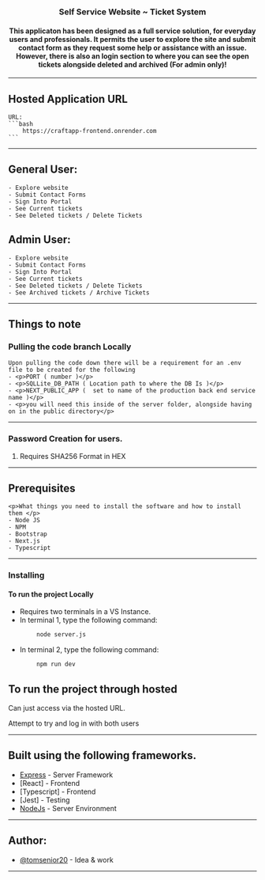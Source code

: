 <h3 align="center">Self Service Website ~ Ticket System</h3>
<div align="center">
    <h4>This applicaton has been designed as a full service solution, for everyday users and professionals. It permits the user to explore the site and submit contact form as they request some help or assistance with an issue. However, there is also an login section to where you can see the open tickets alongside deleted and archived (For admin only)! </h4>
</div>

--- 
## Hosted Application URL 
    URL:
    ```bash
        https://craftapp-frontend.onrender.com
    ```
---     
## General User:
    - Explore website
    - Submit Contact Forms
    - Sign Into Portal
    - See Current tickets
    - See Deleted tickets / Delete Tickets

## Admin User:
    - Explore website
    - Submit Contact Forms
    - Sign Into Portal
    - See Current tickets
    - See Deleted tickets / Delete Tickets
    - See Archived tickets / Archive Tickets
---
## Things to note

### Pulling the code branch Locally
    Upon pulling the code down there will be a requirement for an .env file to be created for the following
    - <p>PORT ( number )</p>
    - <p>SQLLite_DB_PATH ( Location path to where the DB Is )</p> 
    - <p>NEXT_PUBLIC_APP (  set to name of the production back end service name )</p> 
    - <p>you will need this inside of the server folder, alongside having on in the public directory</p> 
--- 
### Password Creation for users.
1) Requires SHA256 Format in HEX
--- 
## Prerequisites
    <p>What things you need to install the software and how to install them </p>
    - Node JS
    - NPM
    - Bootstrap
    - Next.js
    - Typescript
--- 
### Installing

#### To run the project Locally
- Requires two terminals in a VS Instance.
- In terminal 1, type the following command: 
```bash
        node server.js
``` 
- In terminal 2, type the following command:
```bash
        npm run dev
```
## To run the project through hosted
<p> Can just access via the hosted URL.</p>
<p>Attempt to try and log in with both users</p>

--- 

## Built using the following frameworks.
- [Express](https://expressjs.com/) - Server Framework
- [React] - Frontend
- [Typescript] - Frontend
- [Jest] - Testing
- [NodeJs](https://nodejs.org/en/) - Server Environment
---
## Author:
- [@tomsenior20](https://github.com/tomsenior20) - Idea & work
---